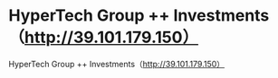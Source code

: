 # HyperTech Group ++ Investments（http://39.101.179.150）

HyperTech Group ++ Investments（http://39.101.179.150）